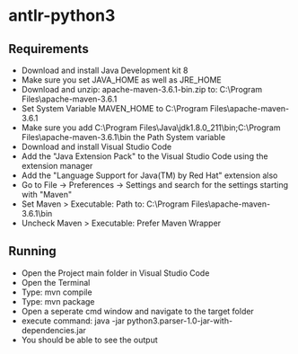 # antlr-python3

## Requirements
 - Download and install Java Development kit 8
 - Make sure you set JAVA_HOME as well as JRE_HOME
 - Download and unzip: apache-maven-3.6.1-bin.zip to: C:\Program Files\apache-maven-3.6.1
  - Set System Variable MAVEN_HOME to C:\Program Files\apache-maven-3.6.1
  - Make sure you add C:\Program Files\Java\jdk1.8.0_211\bin;C:\Program Files\apache-maven-3.6.1\bin the Path System variable
  - Download and install Visual Studio Code
  - Add the "Java Extension Pack" to the Visual Studio Code using the extension manager
  - Add the "Language Support for Java(TM) by Red Hat" extension also
  - Go to File -> Preferences -> Settings and search for the settings starting with "Maven"
  - Set Maven > Executable: Path to: C:\Program Files\apache-maven-3.6.1\bin
  - Uncheck Maven > Executable: Prefer Maven Wrapper

## Running
 - Open the Project main folder in Visual Studio Code
 - Open the Terminal
 - Type: mvn compile
 - Type: mvn package
 - Open a seperate cmd window and navigate to the target folder
 - execute command: java -jar python3.parser-1.0-jar-with-dependencies.jar
 - You should be able to see the output

